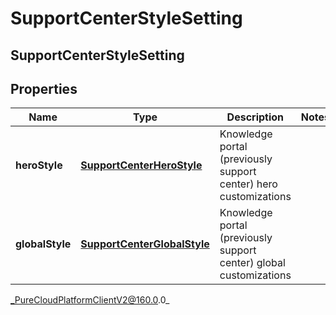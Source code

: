 # SupportCenterStyleSetting

## SupportCenterStyleSetting

## Properties

|Name | Type | Description | Notes|
|------------ | ------------- | ------------- | -------------|
| **heroStyle** | [**SupportCenterHeroStyle**](SupportCenterHeroStyle) | Knowledge portal (previously support center) hero customizations | |
| **globalStyle** | [**SupportCenterGlobalStyle**](SupportCenterGlobalStyle) | Knowledge portal (previously support center) global customizations | |



_PureCloudPlatformClientV2@160.0.0_
